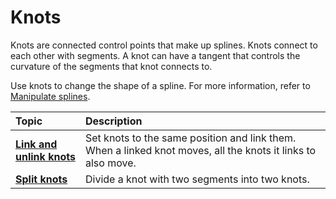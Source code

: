 # Knots

Knots are connected control points that make up splines. Knots connect to each other with segments. A knot can have a tangent that controls the curvature of the segments that knot connects to.

Use knots to change the shape of a spline. For more information, refer to [Manipulate splines](manipulate-splines.md).

| **Topic**             | **Description**         |
| :-------------------- | :----------------------- |
| [**Link and unlink knots**](link-unlink-knots.md) | Set knots to the same position and link them. When a linked knot moves, all the knots it links to also move.|
| [**Split knots**](split-knots.md)| Divide a knot with two segments into two knots.|

